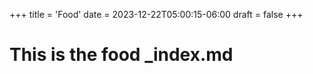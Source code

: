 +++
title = 'Food'
date = 2023-12-22T05:00:15-06:00
draft = false
+++


# This is the food _index.md
